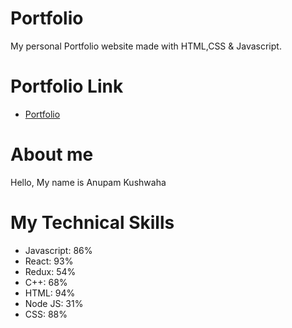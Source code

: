 # Portfolio
My personal Portfolio website made with HTML,CSS & Javascript.
# Portfolio Link
  - [Portfolio](https://kanup4m.github.io/Resume/)
# About me
Hello, My name is Anupam Kushwaha
# My Technical Skills
  - Javascript: 86%
  - React: 93%
  - Redux: 54%
  - C++: 68%
  - HTML: 94%
  - Node JS: 31%
  - CSS: 88%

